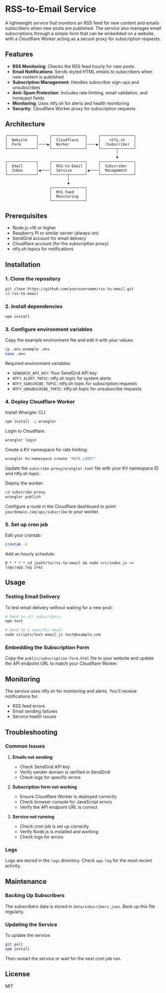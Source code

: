 # RSS-to-Email Service

A lightweight service that monitors an RSS feed for new content and emails subscribers when new posts are published. The service also manages email subscriptions through a simple form that can be embedded on a website, with a Cloudflare Worker acting as a secure proxy for subscription requests.

## Features

- **RSS Monitoring**: Checks the RSS feed hourly for new posts
- **Email Notifications**: Sends styled HTML emails to subscribers when new content is published
- **Subscription Management**: Handles subscriber sign-ups and unsubscribes
- **Anti-Spam Protection**: Includes rate limiting, email validation, and honeypot fields
- **Monitoring**: Uses ntfy.sh for alerts and health monitoring
- **Security**: Cloudflare Worker proxy for subscription requests

## Architecture

```
┌─────────────┐     ┌───────────────┐     ┌───────────────┐
│  Website    │     │  Cloudflare   │     │    ntfy.sh    │
│  Form       │────▶│  Worker       │────▶│  (Subscribe)  │
└─────────────┘     └───────────────┘     └───────┬───────┘
                                                  │
                                                  ▼
┌─────────────┐     ┌───────────────┐     ┌───────────────┐
│  Email      │     │  RSS-to-Email │     │  Subscriber   │
│  Inbox      │◀────│  Service      │◀────│  Management   │
└─────────────┘     └───────┬───────┘     └───────────────┘
                            │
                            ▼
                    ┌───────────────┐
                    │  RSS Feed     │
                    │  Monitoring   │
                    └───────────────┘
```

## Prerequisites

- Node.js v16 or higher
- Raspberry Pi or similar server (always-on)
- SendGrid account for email delivery
- Cloudflare account (for the subscription proxy)
- ntfy.sh topics for notifications

## Installation

### 1. Clone the repository

```bash
git clone https://github.com/yourusername/rss-to-email.git
cd rss-to-email
```

### 2. Install dependencies

```bash
npm install
```

### 3. Configure environment variables

Copy the example environment file and edit it with your values:

```bash
cp .env.example .env
nano .env
```

Required environment variables:
- `SENDGRID_API_KEY`: Your SendGrid API key
- `NTFY_ALERT_TOPIC`: ntfy.sh topic for system alerts
- `NTFY_SUBSCRIBE_TOPIC`: ntfy.sh topic for subscription requests
- `NTFY_UNSUBSCRIBE_TOPIC`: ntfy.sh topic for unsubscribe requests

### 4. Deploy Cloudflare Worker

Install Wrangler CLI:

```bash
npm install -g wrangler
```

Login to Cloudflare:

```bash
wrangler login
```

Create a KV namespace for rate limiting:

```bash
wrangler kv:namespace create "RATE_LIMIT"
```

Update the `subscribe-proxy/wrangler.toml` file with your KV namespace ID and ntfy.sh topic.

Deploy the worker:

```bash
cd subscribe-proxy
wrangler publish
```

Configure a route in the Cloudflare dashboard to point `yourdomain.com/api/subscribe` to your worker.

### 5. Set up cron job

Edit your crontab:

```bash
crontab -e
```

Add an hourly schedule:

```
0 * * * * cd /path/to/rss-to-email && node src/index.js >> logs/app.log 2>&1
```

## Usage

### Testing Email Delivery

To test email delivery without waiting for a new post:

```bash
# Send to all subscribers
npm test

# Send to a specific email
node scripts/test-email.js test@example.com
```

### Embedding the Subscription Form

Copy the `public/subscription-form.html` file to your website and update the API endpoint URL to match your Cloudflare Worker.

## Monitoring

The service uses ntfy.sh for monitoring and alerts. You'll receive notifications for:

- RSS feed errors
- Email sending failures
- Service health issues

## Troubleshooting

### Common Issues

1. **Emails not sending**
   - Check SendGrid API key
   - Verify sender domain is verified in SendGrid
   - Check logs for specific errors

2. **Subscription form not working**
   - Ensure Cloudflare Worker is deployed correctly
   - Check browser console for JavaScript errors
   - Verify the API endpoint URL is correct

3. **Service not running**
   - Check cron job is set up correctly
   - Verify Node.js is installed and working
   - Check logs for errors

### Logs

Logs are stored in the `logs` directory. Check `app.log` for the most recent activity.

## Maintenance

### Backing Up Subscribers

The subscribers data is stored in `data/subscribers.json`. Back up this file regularly.

### Updating the Service

To update the service:

```bash
git pull
npm install
```

Then restart the service or wait for the next cron job run.

## License

MIT
